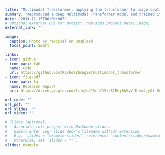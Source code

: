 ```yaml
---
title: "Multimodal Transformer: applying the transformer to image captioning"
summary: "Reproduced a deep Multimodal Transformer model and trained it to the Nocaps dataset"
date: "2019-12-15T00:00:00Z"
# Optional external URL for project (replaces project detail page).
external_link: ""

image:
  caption: Photo by rawpixel on Unsplash
  focal_point: Smart

links:
- icon: github
  icon_pack: fab
  name: Code
  url: https://github.com/RachelZhong98/multimodal_transformer
- icon: file-pdf
  icon_pack: fa
  name: Research Report
  url: https://drive.google.com/file/d/1VnLY15rn81EejBAVyV-K-mw4jyAt-Sew/view?usp=sharing

url_code: ""
url_pdf: ""
url_slides: ""
url_video: ""

# Slides (optional).
#   Associate this project with Markdown slides.
#   Simply enter your slide deck's filename without extension.
#   E.g. `slides = "example-slides"` references `content/slides/example-slides.md`.
#   Otherwise, set `slides = ""`.
slides: example
---
```

